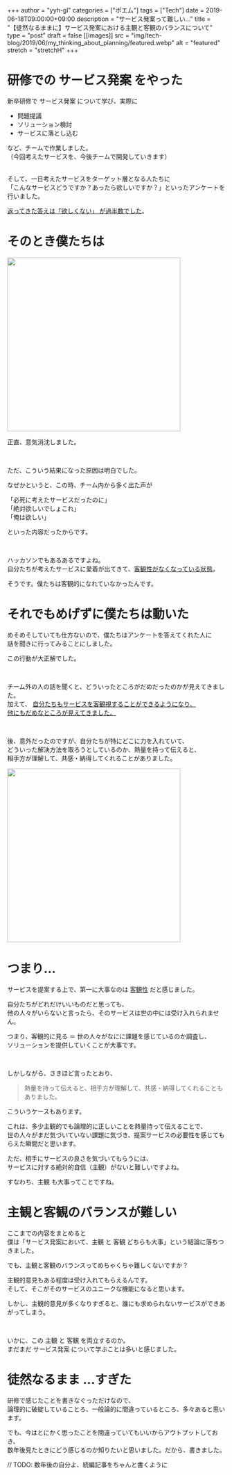 +++
author = "yyh-gl"
categories = ["ポエム"]
tags = ["Tech"]
date = 2019-06-18T09:00:00+09:00
description = "サービス発案って難しい…"
title = "【徒然なるままに】サービス発案における主観と客観のバランスについて"
type = "post"
draft = false
[[images]]
  src = "img/tech-blog/2019/06/my_thinking_about_planning/featured.webp"
  alt = "featured"
  stretch = "stretchH"
+++


# 研修での サービス発案 をやった

新卒研修で サービス発案 について学び、実際に

- 問題提議
- ソリューション検討
- サービスに落とし込む

など、チームで作業しました。<br>
（今回考えたサービスを、今後チームで開発していきます）


<br>
そして、一日考えたサービスをターゲット層となる人たちに <br>
「こんなサービスどうですか？あったら欲しいですか？」といったアンケートを行いました。

<br>

<u>返ってきた答えは「欲しくない」 が過半数でした</u>。


# そのとき僕たちは

<img src="https://yyh-gl.github.io/tech-blog/img/tech-blog/2019/06/my_thinking_about_planning/sad.png" width="400">

正直、意気消沈しました。

<br>

ただ、こういう結果になった原因は明白でした。

なぜかというと、この時、チーム内から多く出た声が

「必死に考えたサービスだったのに」<br>
「絶対欲しいでしょこれ」<br>
「俺は欲しい」

といった内容だったからです。

<br>

ハッカソンでもあるあるですよね。<br>
自分たちが考えたサービスに愛着が出てきて、<u>客観性がなくなっている状態</u>。


そうです。僕たちは客観的になれていなかったんです。<br>


# それでもめげずに僕たちは動いた

めそめそしていても仕方ないので、僕たちはアンケートを答えてくれた人に <br>
話を聞きに行ってみることにしました。

この行動が大正解でした。

<br>

チーム外の人の話を聞くと、どういったところがだめだったのかが見えてきました。<br>
加えて、 <u>自分たちもサービスを客観視することができるようになり、<br>他にもだめなところが見えてきました。<br></u>

<br>

後、意外だったのですが、自分たちが特にどこに力を入れていて、<br> 
どういった解決方法を取ろうとしているのか、熱量を持って伝えると、<br>
相手方が理解して、共感・納得してくれることがありました。

<img src="https://yyh-gl.github.io/tech-blog/img/tech-blog/2019/06/my_thinking_about_planning/talking.png" width="400">


# つまり…

サービスを提案する上で、第一に大事なのは <u>客観性</u> だと感じました。

自分たちがどれだけいいものだと思っても、<br>
他の人々がいらないと言ったら、そのサービスは世の中には受け入れられません。

つまり、客観的に見る ＝ 世の人々がなにに課題を感じているのか調査し、<br>
ソリューションを提供していくことが大事です。

<br>

しかしながら、さきほど言ったとおり、

> 熱量を持って伝えると、相手方が理解して、共感・納得してくれることもありました。

こういうケースもあります。

これは、多少主観的でも論理的に正しいことを熱量持って伝えることで、<br>
世の人々がまだ気づいていない課題に気づき、提案サービスの必要性を感じてもらえた瞬間だと思います。

ただ、相手にサービスの良さを気づいてもらうには、<br>
サービスに対する絶対的自信（主観）がないと難しいですよね。<br>

すなわち、主観 も大事ってことですね。


# 主観と客観のバランスが難しい

ここまでの内容をまとめると <br>
僕は「サービス発案において、主観 と 客観 どちらも大事」という結論に落ちつきました。

でも、主観と客観のバランスってめちゃくちゃ難しくないですか？

主観的意見もある程度は受け入れてもらえるんです。<br>
そして、そこがそのサービスのユニークな機能になると思います。

しかし、主観的意見が多くなりすぎると、誰にも求められないサービスができあがってしまう。

<br>

いかに、この 主観 と 客観 を両立するのか。<br>
まだまだ サービス発案 について学ぶことは多いと感じました。


# 徒然なるまま …すぎた

研修で感じたことを書きなぐっただけなので、<br>
論理的に破綻していることろ、一般論的に間違っているところ、多々あると思います。


でも、今はとにかく思ったことを間違っていてもいいからアウトプットしておき、<br>
数年後見たときにどう感じるのか知りたいと思いました。だから、書きました。

// TODO: 数年後の自分よ、続編記事をちゃんと書くように
